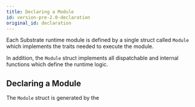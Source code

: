 ```yaml
---
title: Declaring a Module
id: version-pre-2.0-declaration
original_id: declaration
---
```


Each Substrate runtime module is defined by a single struct called `Module` which implements the traits needed to execute the module.

In addition, the `Module` struct implements all dispatchable and internal functions which define the runtime logic.

## Declaring a Module

The `Module` struct is generated by the 